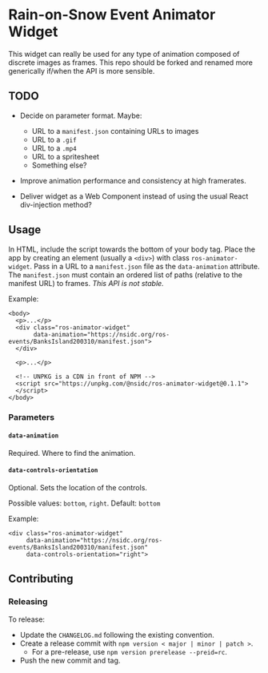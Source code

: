 # Rain-on-Snow Event Animator Widget

This widget can really be used for any type of animation composed of discrete
images as frames. This repo should be forked and renamed more generically
if/when the API is more sensible.


## TODO

- Decide on parameter format. Maybe:
  - URL to a `manifest.json` containing URLs to images
  - URL to a `.gif`
  - URL to a `.mp4`
  - URL to a spritesheet
  - Something else?

- Improve animation performance and consistency at high framerates.

- Deliver widget as a Web Component instead of using the usual React
  div-injection method?


## Usage

In HTML, include the script towards the bottom of your body tag. Place the app
by creating an element (usually a `<div>`) with class `ros-animator-widget`.
Pass in a URL to a `manifest.json` file as the `data-animation` attribute. The
`manifest.json` must contain an ordered list of paths (relative to the manifest
URL) to frames. *This API is not stable.*

Example:

```
<body>
  <p>...</p>
  <div class="ros-animator-widget"
       data-animation="https://nsidc.org/ros-events/BanksIsland200310/manifest.json">
  </div>

  <p>...</p>

  <!-- UNPKG is a CDN in front of NPM -->
  <script src="https://unpkg.com/@nsidc/ros-animator-widget@0.1.1">
  </script>
</body>
```


### Parameters

#### `data-animation`

Required. Where to find the animation.


#### `data-controls-orientation`

Optional. Sets the location of the controls.

Possible values: `bottom`, `right`. Default: `bottom`

Example:
```
<div class="ros-animator-widget"
     data-animation="https://nsidc.org/ros-events/BanksIsland200310/manifest.json"
     data-controls-orientation="right">
```


## Contributing

### Releasing

To release:

* Update the `CHANGELOG.md` following the existing convention.
* Create a release commit with `npm version < major | minor | patch >`.
  * For a pre-release, use `npm version prerelease --preid=rc`.
* Push the new commit and tag.
